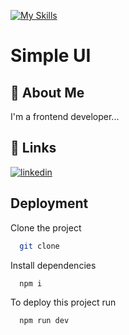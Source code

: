 [![My Skills](https://skillicons.dev/icons?i=js,html,css,tailwind,react)](https://skillicons.dev)


# Simple UI

## 🚀 About Me
I'm a frontend developer...


## 🔗 Links
[![linkedin](https://img.shields.io/badge/linkedin-0A66C2?style=for-the-badge&logo=linkedin&logoColor=white)](www.linkedin.com/in/kavindud)



## Deployment

Clone the project

```bash
  git clone 
```

Install dependencies

```bash
  npm i
```

To deploy this project run

```bash
  npm run dev
```


